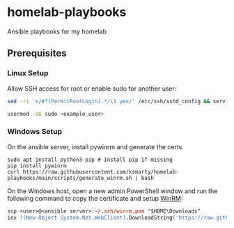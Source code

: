 # homelab-playbooks
Ansible playbooks for my homelab

## Prerequisites

### Linux Setup

Allow SSH access for root or enable sudo for another user:
```sh
sed -ri 's/#?(PermitRootLogin).*/\1 yes/' /etc/ssh/sshd_config && service ssh restart
```

```sh
usermod -aG sudo <example_user>
```


### Windows Setup

On the ansible server, install pywinrm and generate the certs.
```shell
sudo apt install python3-pip # Install pip if missing
pip install pywinrm
curl https://raw.githubusercontent.com/ksmarty/homelab-playbooks/main/scripts/generate_winrm.sh | bash
```

On the Windows host, open a new admin PowerShell window and run the following command to copy the certificate and setup [WinRM](https://docs.microsoft.com/en-us/windows/win32/winrm/portal):
```ps
scp <user>@<ansible server>:~/.ssh/winrm.pem "$HOME\Downloads"
iex ((New-Object System.Net.WebClient).DownloadString('https://raw.githubusercontent.com/ksmarty/homelab-playbooks/main/scripts/setup_certs.ps1'))
```
